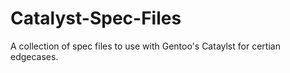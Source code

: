 # Catalyst-Spec-Files
A collection of spec files to use with Gentoo's Cataylst for certian edgecases.
